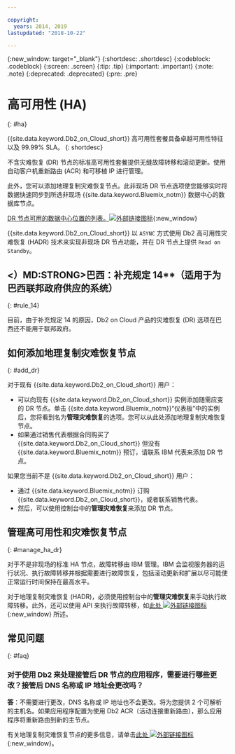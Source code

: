 ```yaml
---

copyright:
  years: 2014, 2019
lastupdated: "2018-10-22"

---
```


<!-- Attribute definitions --> 
{:new_window: target="_blank"}
{:shortdesc: .shortdesc}
{:codeblock: .codeblock}
{:screen: .screen}
{:tip: .tip}
{:important: .important}
{:note: .note}
{:deprecated: .deprecated}
{:pre: .pre}

# 高可用性 (HA)
{: #ha}

{{site.data.keyword.Db2_on_Cloud_short}} 高可用性套餐具备卓越可用性特征以及 99.99% SLA。
{: shortdesc}

不含灾难恢复 (DR) 节点的标准高可用性套餐提供无缝故障转移和滚动更新。使用自动客户机重新路由 (ACR) 和可移植 IP 进行管理。

此外，您可以添加地理复制灾难恢复节点。此非现场 DR 节点选项使您能够实时将数据快速同步到所选非现场 {{site.data.keyword.Bluemix_notm}} 数据中心的数据库节点。 

[DR 节点可用的数据中心位置的列表。![外部链接图标](../../icons/launch-glyph.svg "外部链接图标")](https://developer.ibm.com/answers/questions/366888/what-locations-cities-or-countries-is-dashdb-avail.html){:new_window}

{{site.data.keyword.Db2_on_Cloud_short}} 以 `ASYNC` 方式使用 Db2 高可用性灾难恢复 (HADR) 技术来实现非现场 DR 节点功能，并在 DR 节点上提供 `Read on Standby`。

## <）MD:STRONG>巴西：补充规定 14**（适用于为巴西联邦政府供应的系统）
{: #rule_14}

目前，由于补充规定 14 的原因，Db2 on Cloud 产品的灾难恢复 (DR) 选项在巴西还不能用于联邦政府。

## 如何添加地理复制灾难恢复节点
{: #add_dr}

对于现有 {{site.data.keyword.Db2_on_Cloud_short}} 用户：
 * 可以向现有 {{site.data.keyword.Db2_on_Cloud_short}} 实例添加随需应变的 DR 节点。单击 {{site.data.keyword.Bluemix_notm}}“仪表板”中的实例后，您将看到名为**管理灾难恢复**的选项。您可以从此处添加地理复制灾难恢复节点。
 * 如果通过销售代表根据合同购买了 {{site.data.keyword.Db2_on_Cloud_short}} 但没有 {{site.data.keyword.Bluemix_notm}} 预订，请联系 IBM 代表来添加 DR 节点。

如果您当前不是 {{site.data.keyword.Db2_on_Cloud_short}} 用户：
 * 通过 {{site.data.keyword.Bluemix_notm}} 订购 {{site.data.keyword.Db2_on_Cloud_short}}，或者联系销售代表。
 * 然后，可以使用控制台中的**管理灾难恢复**来添加 DR 节点。
<!--- Through the web console, you can also add a disaster recovery (DR) node located in a datacenter of your choice. -->

## 管理高可用性和灾难恢复节点
{: #manage_ha_dr}

对于不是非现场的标准 HA 节点，故障转移由 IBM 管理。IBM 会监视服务器的运行状况、执行故障转移并根据需要进行故障恢复，包括滚动更新和扩展以尽可能使正常运行时间保持在最高水平。

对于地理复制灾难恢复 (HADR)，必须使用控制台中的**管理灾难恢复**来手动执行故障转移。此外，还可以使用 API 来执行故障转移，如[此处 ![外部链接图标](../../icons/launch-glyph.svg "外部链接图标")](https://developer.ibm.com/answers/questions/457901/where-can-i-find-api-documentation-for-db2-on-clou.html){:new_window} 所述。

## 常见问题
{: #faq}

### 对于使用 Db2 来处理接管后 DR 节点的应用程序，需要进行哪些更改？接管后 DNS 名称或 IP 地址会更改吗？

**答**：不需要进行更改，DNS 名称或 IP 地址也不会更改。将为您提供 2 个可解析的主机名。如果应用程序配置为使用 Db2 ACR（活动连接重新路由），那么应用程序将重新路由到新的主节点。

有关地理复制灾难恢复节点的更多信息，请单击[此处 ![外部链接图标](../../icons/launch-glyph.svg "外部链接图标")](https://developer.ibm.com/answers/questions/458385/frequently-asked-questions-for-db2-on-cloud-hadr-g.html){:new_window}。
